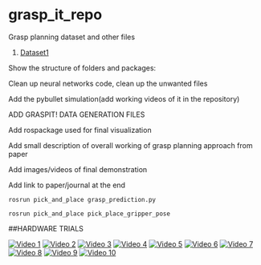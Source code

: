 # grasp_it_repo

Grasp planning dataset and other files
1. [Dataset1](https://drive.google.com/open?id=1-0xcC3vlty1oHMHXynxl1FWrVsDnBPqH&usp=drive_fs)

Show the structure of folders and packages:

Clean up neural networks code, clean up the unwanted files

Add the pybullet simulation(add working videos of it in the repository) 

ADD GRASPIT! DATA GENERATION FILES 

Add rospackage used for final visualization

Add small description of overall working of grasp planning approach from paper

Add images/videos of final demonstration

Add link to paper/journal at the end

```
rosrun pick_and_place grasp_prediction.py
```

```
rosrun pick_and_place pick_place_gripper_pose 
```

##HARDWARE TRIALS

[![Video 1](https://img.youtube.com/vi/i2BODHclz6M/maxresdefault.jpg)](https://youtu.be/i2BODHclz6M)
[![Video 2](https://img.youtube.com/vi/7vDVp1h4Ydw/maxresdefault.jpg)](https://youtu.be/7vDVp1h4Ydw)
[![Video 3](https://img.youtube.com/vi/gKLEz_waeV8/maxresdefault.jpg)](https://youtu.be/gKLEz_waeV8)
[![Video 4](https://img.youtube.com/vi/g_tg9Y3nOA4/maxresdefault.jpg)](https://youtu.be/g_tg9Y3nOA4)
[![Video 5](https://img.youtube.com/vi/IRkv-CzLW2Y/maxresdefault.jpg)](https://youtu.be/IRkv-CzLW2Y)
[![Video 6](https://img.youtube.com/vi/TvEhQjx80Uw/maxresdefault.jpg)](https://youtu.be/TvEhQjx80Uw)
[![Video 7](https://img.youtube.com/vi/kzqKcuT7bY8/maxresdefault.jpg)](https://youtu.be/kzqKcuT7bY8)
[![Video 8](https://img.youtube.com/vi/NyurH-DUuHU/maxresdefault.jpg)](https://youtu.be/NyurH-DUuHU)
[![Video 9](https://img.youtube.com/vi/-6s4hpb3Slk/maxresdefault.jpg)](https://youtu.be/-6s4hpb3Slk)
[![Video 10](https://img.youtube.com/vi/jcGFYyq38Kc/maxresdefault.jpg)](https://youtu.be/jcGFYyq38Kc)

